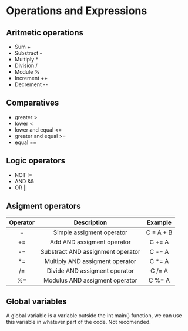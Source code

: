 # Operations and Expressions

## Aritmetic operations
- Sum +
- Substract -
- Multiply *
- Division /
- Module %
- Increment ++
- Decrement --

## Comparatives
- greater >
- lower <
- lower and equal <=
- greater and equal >=
- equal ==

## Logic operators
- NOT !=
- AND &&
- OR ||

## Asigment operators
| Operator | Description | Example |
|:--------:|:-----------:|:-------:|
| = | Simple assigment operator | C = A + B |
| += | Add AND assigment operator | C += A |
| -= | Substract AND assignment operator | C -= A |
| *= | Multiply AND assigment operator | C *= A |
| /= | Divide AND assigment operator | C /= A |
| %= | Modulus AND assigment operator | C %= A |

## Global variables
 A global variable is a variable outside the int main() function, we can use this variable in whatever part of the code. Not recomended.